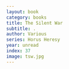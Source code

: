 ```yaml
---
layout: book
category: books
title: The Silent War
subtitle: .
author: Various
series: Horus Heresy
year: unread
index: 37
image: tsw.jpg
---
```

